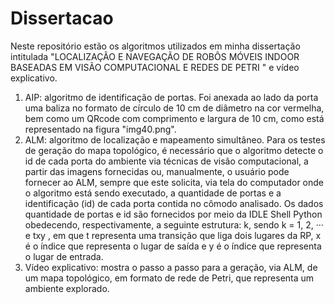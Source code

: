 # Dissertacao
Neste repositório estão os algoritmos utilizados em minha dissertação intitulada "LOCALIZAÇÃO E NAVEGAÇÃO DE ROBÔS MÓVEIS INDOOR BASEADAS EM VISÃO COMPUTACIONAL E REDES DE PETRI " e vídeo explicativo.
1. AIP: algoritmo de identificação de portas. Foi anexada ao lado da porta uma baliza no formato de círculo de 10 cm de diâmetro na cor vermelha, bem como um QRcode com comprimento e largura de 10 cm, como está representado na figura "img40.png".
2. ALM: algoritmo de localização e mapeamento simultâneo. Para os testes de geração do mapa topológico, é necessário que o algoritmo detecte o id de cada porta do ambiente via técnicas de visão computacional, a partir das imagens fornecidas ou, manualmente, o usuário pode fornecer ao ALM, sempre que este solicita, via tela do computador onde o algoritmo está sendo executado, a quantidade de portas e a identificação (id) de cada porta contida no cômodo analisado. Os dados quantidade de portas e id são fornecidos por meio da IDLE Shell Python obedecendo, respectivamente, a seguinte estrutura: k, sendo k = 1, 2, ··· e txy , em que t representa uma transição que liga dois lugares da RP, x é o índice que representa o lugar de saída e y é o índice que representa o lugar de entrada. 
3. Vídeo explicativo: mostra o passo a passo para a geração, via ALM, de um mapa topológico, em formato de rede de Petri, que representa um ambiente explorado. 
